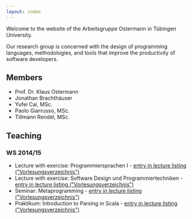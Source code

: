 ```yaml
---
layout: index
---
```


Welcome to the website of the Arbeitsgruppe Ostermann in Tübingen University.

Our research group is concerned with the design of programming languages, methodologies, and tools that improve the productivity of software developers.

## Members
* Prof. Dr. Klaus Ostermann
* Jonathan Brachthäuser
* Yufei Cai, MSc.
* Paolo Giarrusso, MSc.
* Tillmann Rendel, MSc.

## Teaching

### WS 2014/15

* Lecture with exercise: Programmiersprachen I - [entry in lecture listing ("Vorlesungsverzeichnis")](http://campus.verwaltung.uni-tuebingen.de/lsfpublic/rds?state=verpublish&status=init&vmfile=no&publishid=113711&moduleCall=webInfo&publishConfFile=webInfo&publishSubDir=veranstaltung)
* Lecture with exercise: Software Design und Programmiertechniken - [entry in lecture listing ("Vorlesungsverzeichnis")](http://campus.verwaltung.uni-tuebingen.de/lsfpublic/rds?state=verpublish&status=init&vmfile=no&publishid=113720&moduleCall=webInfo&publishConfFile=webInfo&publishSubDir=veranstaltung)
* Seminar: Metaprogramming - [entry in lecture listing ("Vorlesungsverzeichnis")](http://campus.verwaltung.uni-tuebingen.de/lsfpublic/rds?state=verpublish&status=init&vmfile=no&publishid=114223&moduleCall=webInfo&publishConfFile=webInfo&publishSubDir=veranstaltung)
* Praktikum: Introduction to Parsing in Scala - [entry in lecture listing ("Vorlesungsverzeichnis")](http://campus.verwaltung.uni-tuebingen.de/lsfpublic/rds?state=verpublish&status=init&vmfile=no&publishid=113956&moduleCall=webInfo&publishConfFile=webInfo&publishSubDir=veranstaltung)
